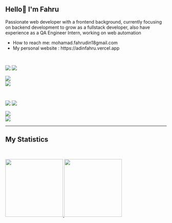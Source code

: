 ## Hello👋 I'm Fahru

<p>Passionate web developer with a frontend background, currently focusing on backend development to grow as a fullstack developer, also have experience as a QA Engineer Intern, working on web automation</p>
<p>
  <ul>
    <li>How to reach me: mohamad.fahrudin18gmail.com</li>
    <li>My personal website : https://adinfahru.vercel.app</li>
    </ul> 
</p>
<br>
<p align="left">
  <img src="https://img.shields.io/badge/Focusing On-5C2D91?style=for-the-badge&logo=&logoColor=white" />
  <img src="https://img.shields.io/badge/:-5C2D91?style=for-the-badge&logo=&logoColor=white" />
  <br>
  <div align="left">
    <img src="https://skillicons.dev/icons?i=js,typescript,go" /> <br>
    <img src="https://skillicons.dev/icons?i=react,nextjs,gin"/> <br>
  </div>
</p>
<br>
<p align="left">
  <img src="https://img.shields.io/badge/I've Learn-5C2D91?style=for-the-badge&logo=&logoColor=white" />
  <img src="https://img.shields.io/badge/:-5C2D91?style=for-the-badge&logo=&logoColor=white" />
  <br>

  <div align="left">
    <img src="https://skillicons.dev/icons?i=nodejs,python,php,dart,django,express,laravel,flutter" /> <br>
    <img src="https://skillicons.dev/icons?i=tailwind,bootstrap,mysql,postgres,firebase, gherkin,selenium,cypress"/> <br>
  </div>
</p>

<hr></hr>

## My Statistics

<br/>
<p align="left">
  <a href="https://github.com/adinfahru">
    <img height="180em" src="https://github-readme-stats.vercel.app/api?username=adinfahru&show_icons=true&theme=algolia" />
    <img height="180em" src="https://github-readme-stats-eight-theta.vercel.app/api/top-langs/?username=nadialvy&layout=compact&langs_count=8&theme=algolia"/>
  </a>
</p>
<br>
